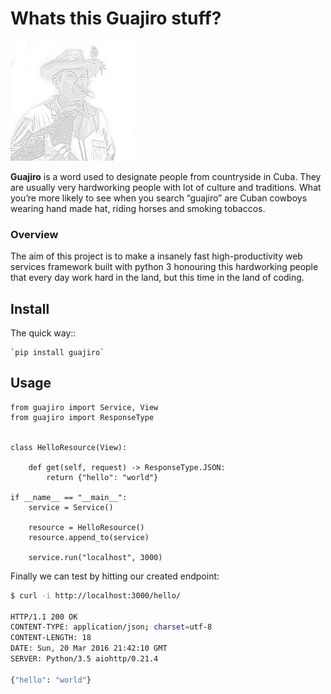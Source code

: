 # Whats this Guajiro stuff?

[![Guajiro](artwork/logo.png?raw=true)](http://github.com/codeadict/guajiro) 

**Guajiro** is a word used to designate people from countryside in Cuba.
They are usually very hardworking people with lot of culture and traditions.
What you’re more likely to see when you search “guajiro” are Cuban cowboys wearing 
hand made hat, riding horses and smoking tobaccos.

### Overview

The aim of this project is to make a insanely fast high-productivity web services
framework built with python 3 honouring this hardworking people that every day work hard 
in the land, but this time in the land of coding.

## Install

The quick way::

    `pip install guajiro`

## Usage
```python3
from guajiro import Service, View
from guajiro import ResponseType


class HelloResource(View):

    def get(self, request) -> ResponseType.JSON:
        return {"hello": "world"}

if __name__ == "__main__":
    service = Service()
    
    resource = HelloResource()
    resource.append_to(service)

    service.run("localhost", 3000)
```

Finally we can test by hitting our created endpoint:

```bash
$ curl -i http://localhost:3000/hello/

HTTP/1.1 200 OK
CONTENT-TYPE: application/json; charset=utf-8
CONTENT-LENGTH: 18
DATE: Sun, 20 Mar 2016 21:42:10 GMT
SERVER: Python/3.5 aiohttp/0.21.4

{"hello": "world"}
```
